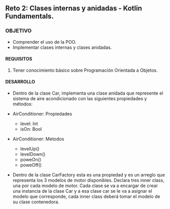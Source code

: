 ## Reto 2: Clases internas y anidadas - Kotlin Fundamentals.

### OBJETIVO 

- Comprender el uso de la POO.
- Implementar clases internas y clases anidadas.

#### REQUISITOS 

1. Tener conocimiento básico sobre Programación Orientada a Objetos. 

#### DESARROLLO

- Dentro de la clase Car, implementa una clase anidada que represente el sistema de aire acondicionado con las siguientes propiedades y métodos:

- AirConditioner: Propiedades
	- level: Int
	- isOn: Bool
- AirConditioner: Metodos
	- levelUp()
	- levelDown()
	- poweOn()
	- poweOff()

- Dentro de la clase CarFactory esta es una propiedad y es un arreglo que representa los 3 modelos de motor disponibles. Declara tres inner class, una por cada modelo de motor. Cada clase se va a encargar de crear una instancia de la clase Car y a esa clase car se le va a asignar el modelo que corresponde, cada inner class deberá tomar el modelo de su clase contenedora.
